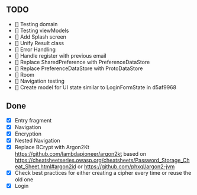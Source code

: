 ## TODO

- [] Testing domain
- [] Testing viewModels
- [] Add Splash screen
- [] Unify Result class
- [] Error Handling
- [] Handle register with previous email
- [] Replace SharedPreference with PreferenceDataStore
- [] Replace PreferenceDataStore with ProtoDataStore
- [] Room
- [] Navigation testing
- [] Create model for UI state similar to LoginFormState in d5af9968

## Done

- [x] Entry fragment
- [x] Navigation
- [x] Encryption
- [x] Nested Navigation
- [x] Replace BCrypt with Argon2Kt https://github.com/lambdapioneer/argon2kt based on
  https://cheatsheetseries.owasp.org/cheatsheets/Password_Storage_Cheat_Sheet.html#argon2id or
  https://github.com/phxql/argon2-jvm
- [x] Check best practices for either creating a cipher every time or reuse the old one
- [x] Login